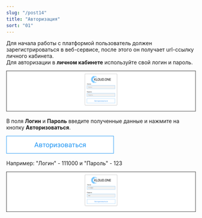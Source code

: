 ```yaml
---
slug: "/post14"
title: "Авторизация"
sort: "01"
---
```


Для начала работы с платформой пользователь должен зарегистрироваться в веб-сервисе, после этого он получает url-ссылку личного кабинета.  
Для авторизации в **личном кабинете** используйте свой логин и пароль.

![Картинка](./images/how_to_auth_window_auth.png "Окно авторизации")

В поля **Логин** и **Пароль** введите полученные данные и нажмите на кнопку **Авторизоваться**.

![Картинка](./images/how_to_auth_butt_auth.png "Кнопка Авторизоваться")

Например: "Логин" - 111000 и "Пароль" - 123

![Картинка](./images/how_to_auth_enter_data.png "Ввод данных в окне авторизации")